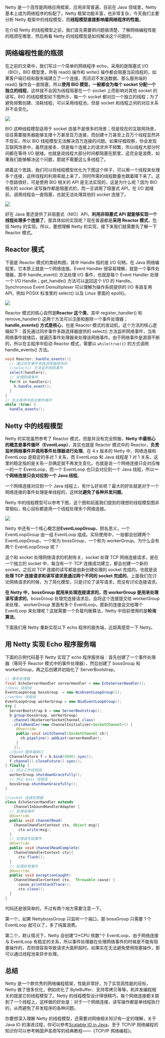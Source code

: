 Netty 是一个高性能网络应用框架，应用非常普遍，目前在 Java 领域里，Netty 基本上成为网络程序的标配了。Netty 框架功能丰富，也非常复杂，今天我们主要分析 Netty 框架中的线程模型，而**线程模型直接影响着网络程序的性能**。

在介绍 Netty 的线程模型之前，我们首先需要把问题搞清楚，了解网络编程性能的瓶颈在哪里，然后再看 Netty 的线程模型是如何解决这个问题的。

<!--more-->

## 网络编程性能的瓶颈

在之前的文章中，我们写过一个简单的网络程序 echo，采用的是阻塞式 I/O（BIO）。BIO 模型里，所有 read() 操作和 write() 操作都会阻塞当前线程的，如果客户端已经和服务端建立了一个连接，而迟迟不发送数据，那么服务端的 read() 操作会一直阻塞，所以**使用 BIO 模型，一般都会为每个 socket 分配一个独立的线程**，这样就不会因为线程阻塞在一个 socket 上而影响对其他 socket 的读写。BIO 的线程模型如下图所示，每一个 socket 都对应一个独立的线程；为了避免频繁创建、消耗线程，可以采用线程池，但是 socket 和线程之间的对应关系并不会变化。

![](http://img.bcoder.top/2020.01.29.2/1.png)

BIO 这种线程模型适用于 socket 连接不是很多的场景；但是现在的互联网场景，往往需要服务器能够支撑十万甚至百万连接，而创建十万甚至上百万个线程显然并不现实，所以 BIO 线程模型无法解决百万连接的问题。如果仔细观察，你会发现互联网场景中，虽然连接多，但是每个连接上的请求并不频繁，所以线程大部分时间都在等待 I/O 就绪。也就是说线程大部分时间都阻塞在那里，这完全是浪费，如果我们能够解决这个问题，那就不需要这么多线程了。

顺着这个思路，我们可以将线程模型优化为下图这个样子，可以用一个线程来处理多个连接，这样线程的利用率就上来了，同时所需的线程数量也跟着降下来了。这个思路很好，可是使用 BIO 相关的 API 是无法实现的，这是为什么呢？因为 BIO 相关的 socket 读写操作都是阻塞式的，而一旦调用了阻塞式 API，在 I/O 就绪前，调用线程会一直阻塞，也就无法处理其他的 socket 连接了。

![](http://img.bcoder.top/2020.01.29.2/2.png)

好在 Java 里还提供了非阻塞式（NIO）API，**利用非阻塞式 API 就能够实现一个线程处理多个连接了**。那具体如何实现呢？现在普遍都是**采用 Reactor 模式**，包括 Netty 的实现。所以，要想理解 Netty 的实现，接下来我们就需要先了解一下 Reactor 模式。

## Reactor 模式

下面是 Reactor 模式的类结构图，其中 Handle 指的是 I/O 句柄，在 Java 网络编程里，它本质上就是一个网络连接。Event Handler 很容易理解，就是一个事件处理器，其中 handle_event() 方法处理 I/O 事件，也就是每个 Event Handler 处理一个 I/O Handle；get_handle() 方法可以返回这个 I/O 的 Handle。Synchronous Event Demultiplexer 可以理解为操作系统提供的 I/O 多路复用 API，例如 POSIX 标准里的 select() 以及 Linux 里面的 epoll()。

![](http://img.bcoder.top/2020.01.29.2/3.png)

Reactor 模式的核心自然是**Reactor 这个类**，其中 register_handler() 和 remove_handler() 这两个方法可以注册和删除一个事件处理器；**handle_events() 方式是核心**，也是 Reactor 模式的发动机，这个方法的核心逻辑如下：首先通过同步事件多路选择器提供的 select() 方法监听网络事件，当有网络事件就绪后，就遍历事件处理器来处理该网络事件。由于网络事件是源源不断的，所以在主程序中启动 Reactor 模式，需要以 `while(true){}` 的方式调用 handle_events() 方法。

```java
void Reactor::handle_events(){
  // 通过同步事件多路选择器提供的
  //select() 方法监听网络事件
  select(handlers);
  // 处理网络事件
  for(h in handlers){
    h.handle_event();
  }
}
// 在主程序中启动事件循环
while (true) {
  handle_events();
```

## Netty 中的线程模型

Netty 的实现虽然参考了 Reactor 模式，但是并没有完全照搬，**Netty 中最核心的概念是事件循环（EventLoop）**，其实也就是 Reactor 模式中的 Reactor，**负责监听网络事件并调用事件处理器进行处理**。在 4.x 版本的 Netty 中，网络连接和 EventLoop 是稳定的多对 1 关系，而 EventLoop 和 Java 线程是 1 对 1 关系，这里的稳定指的是关系一旦确定就不再发生变化。也就是说一个网络连接只会对应唯一的一个 EventLoop，而一个 EventLoop 也只会对应到一个 Java 线程，所以**一个网络连接只会对应到一个 Java 线程**。

一个网络连接对应到一个 Java 线程上，有什么好处呢？最大的好处就是对于一个网络连接的事件处理是单线程的，这样就**避免了各种并发问题**。

Netty 中的线程模型可以参考下图，这个图和前面我们提到的理想的线程模型图非常相似，核心目标都是用一个线程处理多个网络连接。

![](http://img.bcoder.top/2020.01.29.2/4.png)

Netty 中还有一个核心概念是**EventLoopGroup**，顾名思义，一个 EventLoopGroup 由一组 EventLoop 组成。实际使用中，一般都会创建两个 EventLoopGroup，一个称为 bossGroup，一个称为 workerGroup。为什么会有两个 EventLoopGroup 呢？

这个和 socket 处理网络请求的机制有关，socket 处理 TCP 网络连接请求，是在一个独立的 socket 中，每当有一个 TCP 连接成功建立，都会创建一个新的 socket，之后对 TCP 连接的读写都是由新创建处理的 socket 完成的。也就是说**处理 TCP 连接请求和读写请求是通过两个不同的 socket 完成的**。上面我们在讨论网络请求的时候，为了简化模型，只是讨论了读写请求，而没有讨论连接请求。

**在 Netty 中，bossGroup 就用来处理连接请求的，而 workerGroup 是用来处理读写请求的**。bossGroup 处理完连接请求后，会将这个连接提交给 workerGroup 来处理， workerGroup 里面有多个 EventLoop，那新的连接会交给哪个 EventLoop 来处理呢？这就需要一个负载均衡算法，Netty 中目前使用的是**轮询算法**。

下面我们用 Netty 重新实现以下 echo 程序的服务端，近距离感受一下 Netty。

## 用 Netty 实现 Echo 程序服务端

下面的示例代码基于 Netty 实现了 echo 程序服务端：首先创建了一个事件处理器（等同于 Reactor 模式中的事件处理器），然后创建了 bossGroup 和 workerGroup，再之后创建并初始化了 ServerBootstrap。

```java
// 事件处理器
final EchoServerHandler serverHandler = new EchoServerHandler();
//boss 线程组  
EventLoopGroup bossGroup  = new NioEventLoopGroup(1); 
//worker 线程组  
EventLoopGroup workerGroup = new NioEventLoopGroup();
try {
  ServerBootstrap b = new ServerBootstrap();
  b.group(bossGroup, workerGroup)
   .channel(NioServerSocketChannel.class)
   .childHandler(new ChannelInitializer<SocketChannel>() {
     @Override
     public void initChannel(SocketChannel ch){
       ch.pipeline().addLast(serverHandler);
     }
    });
  //bind 服务端端口  
  ChannelFuture f = b.bind(9090).sync();
  f.channel().closeFuture().sync();
} finally {
  // 终止工作线程组
  workerGroup.shutdownGracefully();
  // 终止 boss 线程组
  bossGroup.shutdownGracefully();
}
 
//socket 连接处理器
class EchoServerHandler extends 
    ChannelInboundHandlerAdapter {
  // 处理读事件  
  @Override
  public void channelRead(
    ChannelHandlerContext ctx, Object msg){
      ctx.write(msg);
  }
  // 处理读完成事件
  @Override
  public void channelReadComplete(
    ChannelHandlerContext ctx){
      ctx.flush();
  }
  // 处理异常事件
  @Override
  public void exceptionCaught(
    ChannelHandlerContext ctx,  Throwable cause) {
      cause.printStackTrace();
      ctx.close();
  }
}
```

代码还是很简单的，不过有两个地方需要注意一下。

第一个，如果 NettybossGroup 只监听一个端口，那 bossGroup 只需要 1 个 EventLoop 就可以了，多了纯属浪费。

第二个，默认情况下，Netty 会创建“2*CPU 核数”个 EventLoop，由于网络连接与 EventLoop 有稳定的关系，所以事件处理器在处理网络事件的时候是不能有阻塞操作的，否则很容易导致请求大面积超时。如果实在无法避免使用阻塞操作，那可以通过线程池来异步处理。

## 总结

Netty 是一个款优秀的网络编程框架，性能非常好，为了实现高性能的目标，Netty 做了很多优化，例如优化了 ByteBuffer、支持零拷贝等等，和并发编程相关的就是它的线程模型了。Netty 的线程模型设计得很精巧，每个网络连接都关联到了一个线程上，这样做的好处是：对于一个网络连接，读写操作都是单线程执行的，从而避免了并发程序的各种问题。

你要想深入理解 Netty 的线程模型，还需要对网络相关知识有一定的理解，关于 Java IO 的演进过程，你可以参考[Scalable IO in Java](http://gee.cs.oswego.edu/dl/cpjslides/nio.pdf)，至于 TCP/IP 网络编程的知识你可以参考韩国尹圣雨写的经典教程——《TCP/IP 网络编程》。